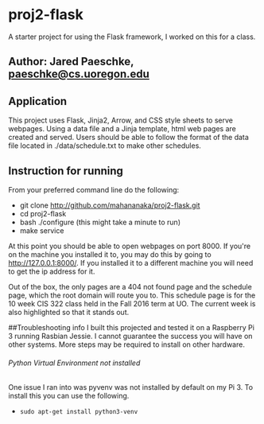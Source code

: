 # proj2-flask
A starter project for using the Flask framework, I worked on this 
for a class.

## Author: Jared Paeschke, paeschke@cs.uoregon.edu

## Application
This project uses Flask, Jinja2, Arrow, and CSS style sheets to 
serve webpages. Using a data file and a Jinja template, html web 
pages are created and served. Users should be able to follow 
the format of the data file located in ./data/schedule.txt to 
make other schedules.

## Instruction for running
From your preferred command line do the following:
* git clone http://github.com/mahananaka/proj2-flask.git
* cd proj2-flask
* bash ./configure (this might take a minute to run)
* make service

At this point you should be able to open webpages on port 8000.
If you're on the machine you installed it to, you may do this 
by going to http://127.0.0.1:8000/. If you installed it to a
different machine you will need to get the ip address for it.

Out of the box, the only pages are a 404 not found page and the 
schedule page, which the root domain will route you to. This 
schedule page is for the 10 week CIS 322 class held in the 
Fall 2016 term at UO. The current week is also highlighted so
that it stands out.

##Troubleshooting info
I built this projected and tested it on a Raspberry Pi 3 running Rasbian 
Jessie. I cannot guarantee the success you will have on other systems. 
More steps may be required to install on other hardware.

###### Python Virtual Environment not installed
One issue I ran into was pyvenv was not installed by default on my Pi 3.
To install this you can use the following.
- `sudo apt-get install python3-venv`
